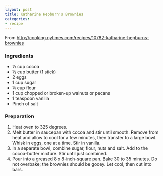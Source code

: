 ```yaml
---
layout: post
title: Katharine Hepburn's Brownies
categories:
- recipe
---
```



From http://cooking.nytimes.com/recipes/10782-katharine-hepburns-brownies

### Ingredients

-   <span class="quantity">½</span> <span class="ingredient-name">cup cocoa</span>
-   <span class="quantity">½</span> <span class="ingredient-name">cup butter (1 stick)</span>
-   <span class="quantity">2</span> <span class="ingredient-name">eggs</span>
-   <span class="quantity">1</span> <span class="ingredient-name">cup sugar</span>
-   <span class="quantity">¼</span> <span class="ingredient-name">cup flour</span>
-   <span class="quantity">1</span> <span class="ingredient-name">cup chopped or broken-up walnuts or pecans</span>
-   <span class="quantity">1</span> <span class="ingredient-name">teaspoon vanilla</span>
-   <span class="quantity"></span> <span class="ingredient-name">Pinch of salt</span>


### Preparation

1.  Heat oven to 325 degrees.
2.  Melt butter in saucepan with cocoa and stir until smooth. Remove
    from heat and allow to cool for a few minutes, then transfer to a
    large bowl. Whisk in eggs, one at a time. Stir in vanilla.
3.  In a separate bowl, combine sugar, flour, nuts and salt. Add to the
    cocoa-butter mixture. Stir until just combined.
4.  Pour into a greased 8 x 8-inch-square pan. Bake 30 to 35 minutes. Do
    not overbake; the brownies should be gooey. Let cool, then cut
    into bars.
